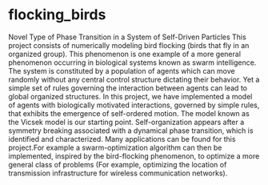 # flocking_birds
Novel Type of Phase Transition in a System of Self-Driven Particles
This project consists of numerically modeling bird flocking (birds that fly in an organized group). This phenomenon is one example of a more general phenomenon occurring in biological systems known as swarm intelligence. The system is constituted by a population of agents which can move randomly without any central control structure dictating their behavior. Yet a simple set of rules governing the interaction between agents can lead to global organized structures. In this project, we have implemented a model of agents with biologically motivated interactions, governed by simple rules, that exhibits the emergence of self-ordered motion. The model known as the Vicsek model is our starting point. Self-organization appears after a symmetry breaking associated with a dynamical phase transition, which is identified and characterized. Many applications can be found for this project.For example a swarm-optimization algorithm can then be implemented, inspired by the bird-flocking phenomenon, to optimize a more general class of problems (For example, optimizing the location of transmission infrastructure for wireless communication networks).
